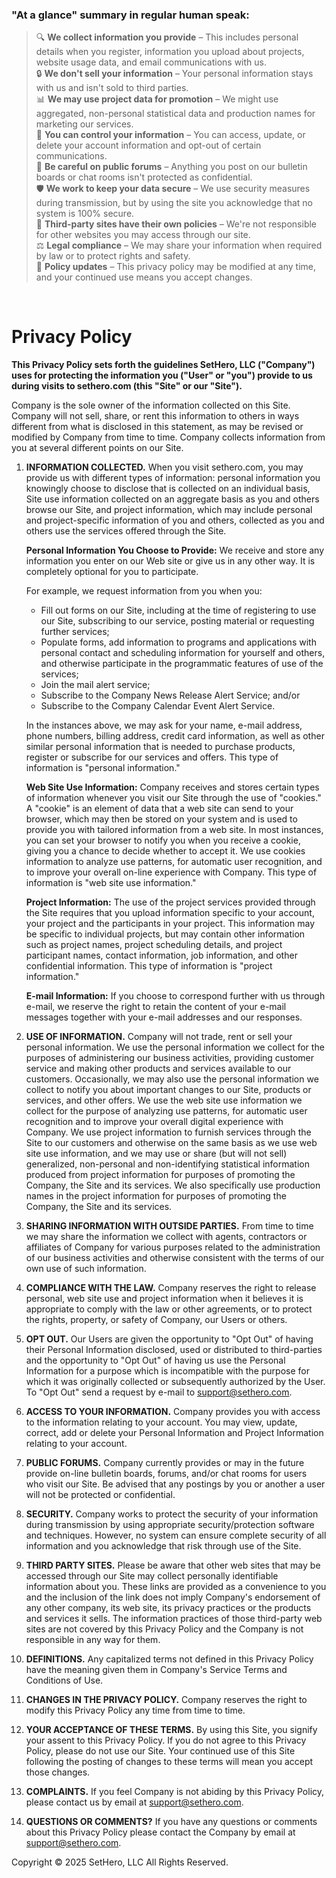 ### "At a glance" summary in regular human speak:
>
> 🔍 **We collect information you provide** – This includes personal details when you register, information you upload about projects, website usage data, and email communications with us.<br/>
> 🔒 **We don't sell your information** – Your personal information stays with us and isn't sold to third parties.<br/>
> 📊 **We may use project data for promotion** – We might use aggregated, non-personal statistical data and production names for marketing our services.<br/>
> 📱 **You can control your information** – You can access, update, or delete your account information and opt-out of certain communications.<br/>
> 🔗 **Be careful on public forums** – Anything you post on our bulletin boards or chat rooms isn't protected as confidential.<br/>
> 🛡️ **We work to keep your data secure** – We use security measures during transmission, but by using the site you acknowledge that no system is 100% secure.<br/>
> 🧭 **Third-party sites have their own policies** – We're not responsible for other websites you may access through our site.<br/>
> ⚖️ **Legal compliance** – We may share your information when required by law or to protect rights and safety.<br/>
> 📝 **Policy updates** – This privacy policy may be modified at any time, and your continued use means you accept changes.<br/>
> 

<br/>

# Privacy Policy

**This Privacy Policy sets forth the guidelines SetHero, LLC ("Company") uses for protecting the information you ("User" or "you") provide to us during visits to sethero.com (this "Site" or our "Site").**

Company is the sole owner of the information collected on this Site. Company will not sell, share, or rent this information to others in ways different from what is disclosed in this statement, as may be revised or modified by Company from time to time. Company collects information from you at several different points on our Site.

1. **INFORMATION COLLECTED.** When you visit sethero.com, you may provide us with different types of information: personal information you knowingly choose to disclose that is collected on an individual basis, Site use information collected on an aggregate basis as you and others browse our Site, and project information, which may include personal and project-specific information of you and others, collected as you and others use the services offered through the Site.

   **Personal Information You Choose to Provide:** We receive and store any information you enter on our Web site or give us in any other way. It is completely optional for you to participate.

   For example, we request information from you when you:

   - Fill out forms on our Site, including at the time of registering to use our Site, subscribing to our service, posting material or requesting further services;
   - Populate forms, add information to programs and applications with personal contact and scheduling information for yourself and others, and otherwise participate in the programmatic features of use of the services;
   - Join the mail alert service;
   - Subscribe to the Company News Release Alert Service; and/or
   - Subscribe to the Company Calendar Event Alert Service.

   In the instances above, we may ask for your name, e-mail address, phone numbers, billing address, credit card information, as well as other similar personal information that is needed to purchase products, register or subscribe for our services and offers. This type of information is "personal information."

   **Web Site Use Information:** Company receives and stores certain types of information whenever you visit our Site through the use of "cookies." A "cookie" is an element of data that a web site can send to your browser, which may then be stored on your system and is used to provide you with tailored information from a web site. In most instances, you can set your browser to notify you when you receive a cookie, giving you a chance to decide whether to accept it. We use cookies information to analyze use patterns, for automatic user recognition, and to improve your overall on-line experience with Company. This type of information is "web site use information."

   **Project Information:** The use of the project services provided through the Site requires that you upload information specific to your account, your project and the participants in your project. This information may be specific to individual projects, but may contain other information such as project names, project scheduling details, and project participant names, contact information, job information, and other confidential information. This type of information is "project information."

   **E-mail Information:** If you choose to correspond further with us through e-mail, we reserve the right to retain the content of your e-mail messages together with your e-mail addresses and our responses.

2. **USE OF INFORMATION.** Company will not trade, rent or sell your personal information. We use the personal information we collect for the purposes of administering our business activities, providing customer service and making other products and services available to our customers. Occasionally, we may also use the personal information we collect to notify you about important changes to our Site, products or services, and other offers. We use the web site use information we collect for the purpose of analyzing use patterns, for automatic user recognition and to improve your overall digital experience with Company. We use project information to furnish services through the Site to our customers and otherwise on the same basis as we use web site use information, and we may use or share (but will not sell) generalized, non-personal and non-identifying statistical information produced from project information for purposes of promoting the Company, the Site and its services. We also specifically use production names in the project information for purposes of promoting the Company, the Site and its services.

3. **SHARING INFORMATION WITH OUTSIDE PARTIES.** From time to time we may share the information we collect with agents, contractors or affiliates of Company for various purposes related to the administration of our business activities and otherwise consistent with the terms of our own use of such information.

4. **COMPLIANCE WITH THE LAW.** Company reserves the right to release personal, web site use and project information when it believes it is appropriate to comply with the law or other agreements, or to protect the rights, property, or safety of Company, our Users or others.

5. **OPT OUT.** Our Users are given the opportunity to "Opt Out" of having their Personal Information disclosed, used or distributed to third-parties and the opportunity to "Opt Out" of having us use the Personal Information for a purpose which is incompatible with the purpose for which it was originally collected or subsequently authorized by the User. To "Opt Out" send a request by e-mail to support@sethero.com.

6. **ACCESS TO YOUR INFORMATION.** Company provides you with access to the information relating to your account. You may view, update, correct, add or delete your Personal Information and Project Information relating to your account.

7. **PUBLIC FORUMS.** Company currently provides or may in the future provide on-line bulletin boards, forums, and/or chat rooms for users who visit our Site. Be advised that any postings by you or another a user will not be protected or confidential.

8. **SECURITY.** Company works to protect the security of your information during transmission by using appropriate security/protection software and techniques. However, no system can ensure complete security of all information and you acknowledge that risk through use of the Site.

9. **THIRD PARTY SITES.** Please be aware that other web sites that may be accessed through our Site may collect personally identifiable information about you. These links are provided as a convenience to you and the inclusion of the link does not imply Company's endorsement of any other company, its web site, its privacy practices or the products and services it sells. The information practices of those third-party web sites are not covered by this Privacy Policy and the Company is not responsible in any way for them.

10. **DEFINITIONS.** Any capitalized terms not defined in this Privacy Policy have the meaning given them in Company's Service Terms and Conditions of Use.

11. **CHANGES IN THE PRIVACY POLICY.** Company reserves the right to modify this Privacy Policy any time from time to time.

12. **YOUR ACCEPTANCE OF THESE TERMS.** By using this Site, you signify your assent to this Privacy Policy. If you do not agree to this Privacy Policy, please do not use our Site. Your continued use of this Site following the posting of changes to these terms will mean you accept those changes.

13. **COMPLAINTS.** If you feel Company is not abiding by this Privacy Policy, please contact us by email at support@sethero.com.

14. **QUESTIONS OR COMMENTS?** If you have any questions or comments about this Privacy Policy please contact the Company by email at support@sethero.com.

Copyright © 2025 SetHero, LLC All Rights Reserved.
